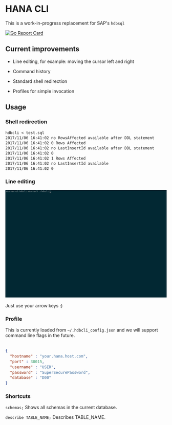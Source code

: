 # HANA CLI

This is a work-in-progress replacement for SAP's `hdbsql`

[![Go Report Card](https://goreportcard.com/badge/github.com/xandout/hdbcli)](https://goreportcard.com/report/github.com/xandout/hdbcli)

## Current improvements

* Line editing, for example: moving the cursor left and right

* Command history

* Standard shell redirection

* Profiles for simple invocation


## Usage

### Shell redirection

    hdbcli < test.sql
    2017/11/06 16:41:02 no RowsAffected available after DDL statement
    2017/11/06 16:41:02 0 Rows Affected
    2017/11/06 16:41:02 no LastInsertId available after DDL statement
    2017/11/06 16:41:02 0
    2017/11/06 16:41:02 1 Rows Affected
    2017/11/06 16:41:02 no LastInsertId available
    2017/11/06 16:41:02 0
    
### Line editing

![Demo](gifs/demo.gif)

Just use your arrow keys :)

### Profile

This is currently loaded from `~/.hdbcli_config.json` and we will support command line flags in the future.

```json

{
  "hostname" : "your.hana.host.com",
  "port" : 30015,
  "username" : "USER",
  "password" : "SuperSecurePassword",
  "database" : "D00"
}
```


### Shortcuts

`schemas;` Shows all schemas in the current database.

`describe TABLE_NAME;` Describes TABLE_NAME.

